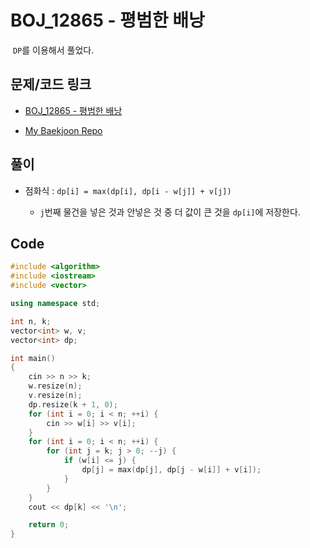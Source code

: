 # BOJ_12865 - 평범한 배낭

&nbsp;`DP`를 이용해서 풀었다.

## 문제/코드 링크

- [BOJ_12865 - 평범한 배낭](https://www.acmicpc.net/problem/12865)

- [My Baekjoon Repo](https://github.com/Meantint/Baekjoon)

## 풀이

- 점화식 : `dp[i] = max(dp[i], dp[i - w[j]] + v[j])`

  - `j`번째 물건을 넣은 것과 안넣은 것 중 더 값이 큰 것을 `dp[i]`에 저장한다.

## Code

```cpp
#include <algorithm>
#include <iostream>
#include <vector>

using namespace std;

int n, k;
vector<int> w, v;
vector<int> dp;

int main()
{
    cin >> n >> k;
    w.resize(n);
    v.resize(n);
    dp.resize(k + 1, 0);
    for (int i = 0; i < n; ++i) {
        cin >> w[i] >> v[i];
    }
    for (int i = 0; i < n; ++i) {
        for (int j = k; j > 0; --j) {
            if (w[i] <= j) {
                dp[j] = max(dp[j], dp[j - w[i]] + v[i]);
            }
        }
    }
    cout << dp[k] << '\n';

    return 0;
}
```

